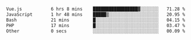 <!--START_SECTION:waka-->

```txt
Vue.js           6 hrs 8 mins    █████████████████▓░░░░░░░   71.28 %
JavaScript       1 hr 48 mins    █████▒░░░░░░░░░░░░░░░░░░░   20.95 %
Bash             21 mins         █░░░░░░░░░░░░░░░░░░░░░░░░   04.15 %
PHP              17 mins         █░░░░░░░░░░░░░░░░░░░░░░░░   03.47 %
Other            0 secs          ░░░░░░░░░░░░░░░░░░░░░░░░░   00.09 %
```

<!--END_SECTION:waka-->
